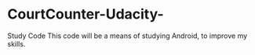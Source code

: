 # CourtCounter-Udacity-
Study Code  This code will be a means of studying Android, to improve my skills.
